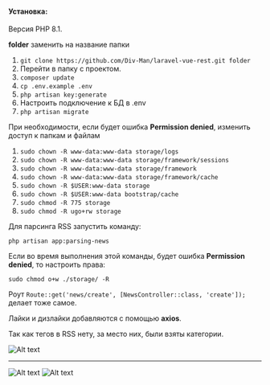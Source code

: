 #### Установка:

Версия PHP 8.1.

**folder** заменить на название папки

1. ```git clone https://github.com/Div-Man/laravel-vue-rest.git folder```
2. Перейти в папку с проектом.
3. ```composer update```
4. ```cp .env.example .env```
5. ```php artisan key:generate```
6. Настроить подключение к БД в .env
7. ```php artisan migrate```

При необходимости, если будет ошибка **Permission denied**, изменить доступ к папкам и файлам

1. ```sudo chown -R www-data:www-data storage/logs```
2. ```sudo chown -R www-data:www-data storage/framework/sessions```
3. ```sudo chown -R www-data:www-data storage/framework```
4. ```sudo chown -R www-data:www-data storage/framework/cache```
5. ```sudo chown -R $USER:www-data storage```
6. ```sudo chown -R $USER:www-data bootstrap/cache```
7. ```sudo chmod -R 775 storage```
8. ```sudo chmod -R ugo+rw storage```


Для парсинга RSS запустить команду:

```php artisan app:parsing-news```

Если во время выполнения этой команды, будет ошибка **Permission denied**, то настроить права:

```sudo chmod o+w ./storage/ -R```

Роут ```Route::get('news/create', [NewsController::class, 'create']);``` делает тоже самое.

Лайки и дизлайки добавляются с помощью **axios**.

Так как тегов в RSS нету, за место них, были взяты категории.

![Alt text](https://github.com/Div-Man/laravel-parser-rss-/blob/master/public/rss1.png)
***
![Alt text](https://github.com/Div-Man/laravel-parser-rss-/blob/master/public/rss3.png)
![Alt text](https://github.com/Div-Man/laravel-parser-rss-/blob/master/public/rss4.png)


